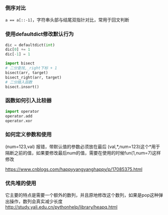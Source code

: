 ### 倒序对比
`a == a[::-1]`，字符串头部与结尾双指针对比，常用于回文判断
### 使用defaultdict修改默认行为
```python
dic = defaultdict(int)
dic[0] += 1
dic[-1] = 1
```
```python
import bisect
# 二分查找,_right下标 + 1
bisect(arr, target)
bisect_right(arr, target)
# 二分插入函数
bisect.insort()
```
### 函数如何引入比较器
```python
import operator
operator.add
operator.xor
```
### 如何定义参数和使用
(num=123,val) 报错，带默认值的参数必须放在最后
(val,\*,num=123)这个\*用于隔断之前的值，如果要修改最后num的值，需要在使用的时候fun(1,num=7)这样修改

https://www.cnblogs.com/happyyangyanghappy/p/17085375.html

### 优先堆的使用
它主要的特点是需要一个额外的数列，并且原地修改这个数列，如果是pop这种弹出操作，数列会真实减少长度
http://study.yali.edu.cn/pythonhelp/library/heapq.html
